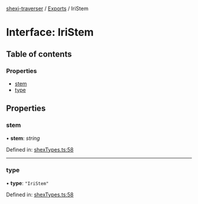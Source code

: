 [shexj-traverser](../README.md) / [Exports](../modules.md) / IriStem

# Interface: IriStem

## Table of contents

### Properties

- [stem](iristem.md#stem)
- [type](iristem.md#type)

## Properties

### stem

• **stem**: *string*

Defined in: [shexTypes.ts:58](https://github.com/o-development/shexj-traverser/blob/6850f6c/lib/shexTypes.ts#L58)

___

### type

• **type**: ``"IriStem"``

Defined in: [shexTypes.ts:58](https://github.com/o-development/shexj-traverser/blob/6850f6c/lib/shexTypes.ts#L58)
